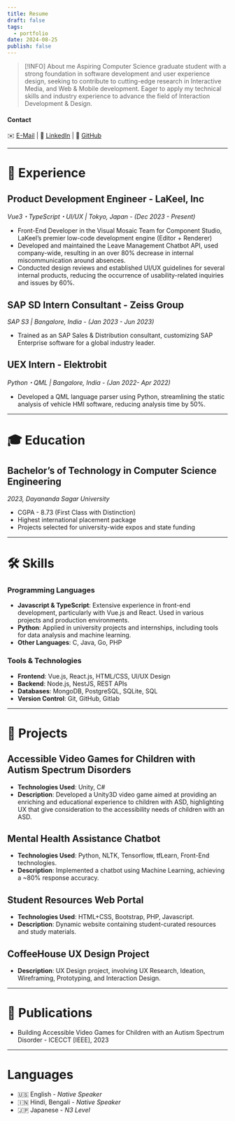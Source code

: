 ```yaml
---
title: Resume
draft: false
tags:
  - portfolio
date: 2024-08-25
publish: false
---
```


> [!INFO] About me
> Aspiring Computer Science graduate student with a strong foundation in software development and user experience design, seeking to contribute to cutting-edge research in Interactive Media, and Web & Mobile development. Eager to apply my technical skills and industry experience to advance the field of Interaction Development & Design.
#### Contact
✉️ [E-Mail](mailto:bagchiakash@icloud.com) | 💼 [LinkedIn](http://linkedin.com/in/akashbagchi) | 👾 [GitHub](https://github.com/akashbagchi)

---
# 📃 Experience
## Product Development Engineer - LaKeel, Inc
_Vue3・TypeScript・UI/UX | Tokyo, Japan - (Dec 2023 - Present)_
* Front-End Developer in the Visual Mosaic Team for Component Studio, LaKeel’s premier low-code development engine (Editor + Renderer)
* Developed and maintained the Leave Management Chatbot API, used company-wide, resulting in an over 80% decrease in internal miscommunication around absences.
* Conducted design reviews and established UI/UX guidelines for several internal products, reducing the occurrence of usability-related inquiries and issues by 60%.
## SAP SD Intern Consultant - Zeiss Group
_SAP S3 | Bangalore, India - (Jan 2023 - Jun 2023)_
- Trained as an SAP Sales & Distribution consultant, customizing SAP Enterprise software for a global industry leader.
## UEX Intern - Elektrobit
_Python・QML | Bangalore, India - (Jan 2022- Apr 2022)_
* Developed a QML language parser using Python, streamlining the static analysis of vehicle HMI software, reducing analysis time by 50%.
---
# 🎓 Education
## Bachelor’s of Technology in Computer Science Engineering
_2023, Dayananda Sagar University_
* CGPA - 8.73 (First Class with Distinction)
* Highest international placement package
* Projects selected for university-wide expos and state funding
---
# 🛠️ Skills
### Programming Languages
* **Javascript & TypeScript**: Extensive experience in front-end development, particularly with Vue.js and React. Used in various projects and production environments.
* **Python**: Applied in university projects and internships, including tools for data analysis and machine learning.
* **Other Languages**: C, Java, Go, PHP
### Tools & Technologies
* **Frontend**: Vue.js, React.js, HTML/CSS, UI/UX Design
* **Backend**: Node.js, NestJS, REST APIs
* **Databases**: MongoDB, PostgreSQL, SQLite, SQL
* **Version Control**: Git, GitHub, Gitlab

---
# 🧩 Projects
## Accessible Video Games for Children with Autism Spectrum Disorders
* **Technologies Used**: Unity, C#
* **Description**: Developed a Unity3D video game aimed at providing an enriching and educational experience to children with ASD, highlighting UX that give consideration to the accessibility needs of children with an ASD.
## Mental Health Assistance Chatbot
* **Technologies Used**: Python, NLTK, Tensorflow, tfLearn, Front-End technologies.
* **Description**: Implemented a chatbot using Machine Learning, achieving a ~80% response accuracy.
## Student Resources Web Portal
* **Technologies Used**: HTML+CSS, Bootstrap, PHP, Javascript.
* **Description**: Dynamic website containing student-curated resources and study materials.
## CoffeeHouse UX Design Project
* **Description**: UX Design project, involving UX Research, Ideation, Wireframing, Prototyping, and Interaction Design.

---
# 📝 Publications

* Building Accessible Video Games for Children with an Autism Spectrum Disorder - ICECCT [IEEE], 2023
---
# Languages
- 🇺🇸 English - _Native Speaker_
- 🇮🇳 Hindi, Bengali - _Native Speaker_
- 🇯🇵 Japanese - _N3 Level_
